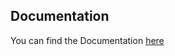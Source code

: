 ## Documentation

You can find the Documentation [here](https://mrcrmn.netlify.com/packages/collection/)
